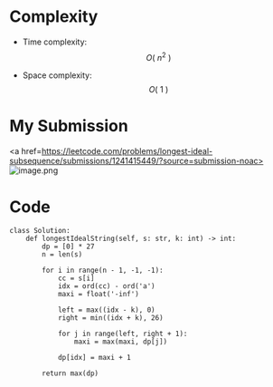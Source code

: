 # Complexity
- Time complexity: $$O( \ n ^2 \ )$$
<!-- Add your time complexity here, e.g. $$O(n)$$ -->

- Space complexity: $$O( \ 1 \ )$$
<!-- Add your space complexity here, e.g. $$O(n)$$ -->

# My Submission 
<a href=https://leetcode.com/problems/longest-ideal-subsequence/submissions/1241415449/?source=submission-noac>
![image.png](https://assets.leetcode.com/users/images/921d2331-c5ed-40c1-88f3-849dc1885c75_1714025466.7919538.png)
</a>


# Code
```
class Solution:
    def longestIdealString(self, s: str, k: int) -> int:
        dp = [0] * 27
        n = len(s)

        for i in range(n - 1, -1, -1):
            cc = s[i]
            idx = ord(cc) - ord('a')
            maxi = float('-inf')

            left = max((idx - k), 0)
            right = min((idx + k), 26)

            for j in range(left, right + 1):
                maxi = max(maxi, dp[j])

            dp[idx] = maxi + 1

        return max(dp)
```
